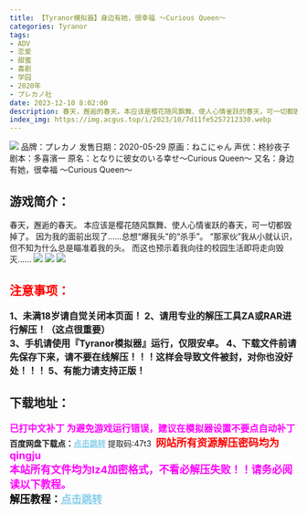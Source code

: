 ```yaml
---
title: 【Tyranor模拟器】身边有她，很幸福 ～Curious Queen～
categories: Tyranor
tags:
- ADV
- 恋爱
- 甜蜜
- 喜剧
- 学园
- 2020年
- プレカノ社
date: 2023-12-10 8:02:00
description: 春天，邂逅的春天。本应该是樱花随风飘舞、使人心情雀跃的春天，可一切都毁掉了。因为我的面前出现了……总想“爆我头”的“杀手”。“那家伙”我从小就认识，但不知为什么总是瞄准着我的头。而这也预示着我向往的校园生活即将走向毁灭……
index_img: https://img.acgus.top/i/2023/10/7d11fe5257212330.webp
---
```

![](https://img.acgus.top/i/2023/10/7d11fe5257212330.webp)
品牌：プレカノ
发售日期：2020-05-29
原画：ねこにゃん
声优：柊紗夜子
剧本：多喜濱一
原名：となりに彼女のいる幸せ～Curious Queen～
又名：身边有她，很幸福 ～Curious Queen～

## 游戏简介：
春天，邂逅的春天。
本应该是樱花随风飘舞、使人心情雀跃的春天，可一切都毁掉了。
因为我的面前出现了……总想“爆我头”的“杀手”。
“那家伙”我从小就认识，但不知为什么总是瞄准着我的头。
而这也预示着我向往的校园生活即将走向毁灭……
![](https://img.acgus.top/i/2023/10/1e5c92addb212339.webp)
![](https://img.acgus.top/i/2023/10/b9cc7a5ebf212336.webp)
![](https://img.acgus.top/i/2023/10/5dd532c54f212333.webp)





## <font color=#FF0000 >注意事项：</font>
<font size=3><b>1、未满18岁请自觉关闭本页面！
2、请用专业的解压工具ZA或RAR进行解压！（这点很重要）           
3、手机请使用『Tyranor模拟器』运行，仅限安卓。
4、下载文件前请先保存下来，请不要在线解压！！！这样会导致文件被封，对你也没好处！！！
5、有能力请支持正版！</b></font>

## 下载地址：
<font color=#FF00FF size=3><b>已打中文补丁</b></font>
<font color=#FF00FF size=3>**为避免游戏运行错误，建议在模拟器设置不要点自动补丁**</font>
<b>百度网盘下载点：</b><a href="https://pan.baidu.com/s/1v96HgjF3ZdybIe6Y2urRBw?pwd=47t3" style="color: #87CEEB;"><b>点击跳转</b></a> 提取码:47t3
<a style="padding: 0" href="https://post.qingju.org/AD/"><img style="max-width:100%" src="https://img.acgus.top/i/2024/07/478f689b8021d8d499ab43d21acf137a.gif" alt=""></a>
<b><font color=#FF0000 size=4>网站所有资源解压密码均为</b></font><b><font color=#FF00FF size=4>qingju</font><font color=#FF0000 ></font></b><br><b><font color=#FF00FF size=4>本站所有文件均为lz4加密格式，不看必解压失败！！请务必阅读以下教程。</b></font><br><b><font color=#000 size=4>解压教程：</b><a href="https://post.qingju.org/tutorial/000/" style="color: #87CEEB;"><b>点击跳转</b></a>
